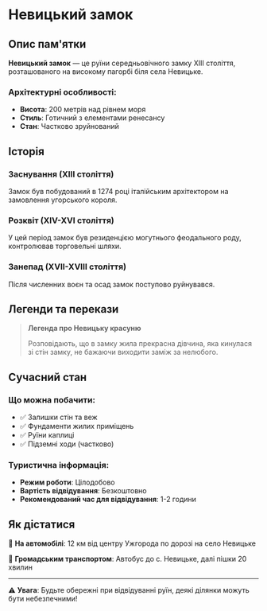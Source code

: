 # Невицький замок

## Опис пам'ятки

**Невицький замок** — це руїни середньовічного замку XIII століття, розташованого на високому пагорбі біля села Невицьке.

### Архітектурні особливості:

- **Висота**: 200 метрів над рівнем моря
- **Стиль**: Готичний з елементами ренесансу
- **Стан**: Частково зруйнований

## Історія

### Заснування (XIII століття)

Замок був побудований в 1274 році італійським архітектором на замовлення угорського короля.

### Розквіт (XIV-XVI століття)

У цей період замок був резиденцією могутнього феодального роду, контролював торговельні шляхи.

### Занепад (XVII-XVIII століття)

Після численних воєн та осад замок поступово руйнувався.

## Легенди та перекази

> **Легенда про Невицьку красуню**
>
> Розповідають, що в замку жила прекрасна дівчина, яка кинулася зі стін замку, не бажаючи виходити заміж за нелюбого.

## Сучасний стан

### Що можна побачити:

- ✅ Залишки стін та веж
- ✅ Фундаменти жилих приміщень
- ✅ Руїни каплиці
- ✅ Підземні ходи (частково)

### Туристична інформація:

- **Режим роботи**: Цілодобово
- **Вартість відвідування**: Безкоштовно
- **Рекомендований час для відвідування**: 1-2 години

## Як дістатися

🚗 **На автомобілі**: 12 км від центру Ужгорода по дорозі на село Невицьке

🚌 **Громадським транспортом**: Автобус до с. Невицьке, далі пішки 20 хвилин

---

⚠️ **Увага**: Будьте обережні при відвідуванні руїн, деякі ділянки можуть бути небезпечними!
